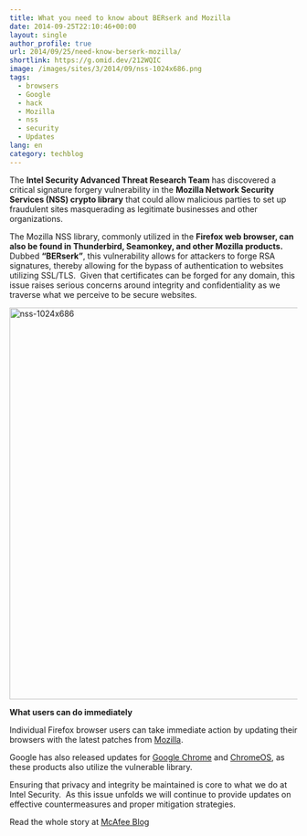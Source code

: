 ```yaml
---
title: What you need to know about BERserk and Mozilla
date: 2014-09-25T22:10:46+00:00
layout: single
author_profile: true
url: 2014/09/25/need-know-berserk-mozilla/
shortlink: https://g.omid.dev/212WQIC
image: /images/sites/3/2014/09/nss-1024x686.png
tags:
  - browsers
  - Google
  - hack
  - Mozilla
  - nss
  - security
  - Updates
lang: en
category: techblog
---
```

The **Intel Security Advanced Threat Research Team** has discovered a critical signature forgery vulnerability in the **Mozilla Network Security Services (NSS) crypto library** that could allow malicious parties to set up fraudulent sites masquerading as legitimate businesses and other organizations.

The Mozilla NSS library, commonly utilized in the **Firefox web browser, can also be found in Thunderbird, Seamonkey, and other Mozilla products.**  Dubbed **“BERserk”**, this vulnerability allows for attackers to forge RSA signatures, thereby allowing for the bypass of authentication to websites utilizing SSL/TLS.  Given that certificates can be forged for any domain, this issue raises serious concerns around integrity and confidentiality as we traverse what we perceive to be secure websites.

<img class="alignnone size-full wp-image-6748" src="/images/2014/09/nss-1024x686.png" alt="nss-1024x686" width="1024" height="686" srcset="/images/sites/3/2014/09/nss-1024x686.png 1024w, /images/sites/3/2014/09/nss-1024x686-300x200.png 300w" sizes="(max-width: 1024px) 100vw, 1024px" /> 

**What users can do immediately**

Individual Firefox browser users can take immediate action by updating their browsers with the latest patches from <a href="https://www.mozilla.org/en-US/firefox/new/" target="_blank">Mozilla</a>.

Google has also released updates for <a href="http://googlechromereleases.blogspot.com/2014/09/stable-channel-update_24.html" target="_blank">Google Chrome</a> and <a href="http://googlechromereleases.blogspot.com/2014/09/stable-channel-update-for-chrome-os_24.html" target="_blank">ChromeOS</a>, as these products also utilize the vulnerable library.

Ensuring that privacy and integrity be maintained is core to what we do at Intel Security.  As this issue unfolds we will continue to provide updates on effective countermeasures and proper mitigation strategies.

Read the whole story at <a href="http://blogs.mcafee.com/executive-perspectives/need-know-berserk-mozilla" target="_blank">McAfee Blog</a>